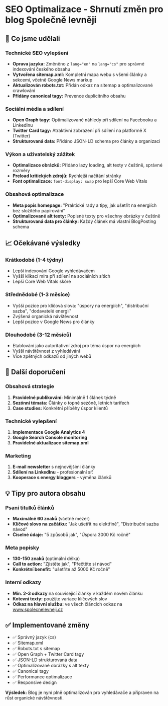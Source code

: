 # SEO Optimalizace - Shrnutí změn pro blog Společně levněji

## 🎯 Co jsme udělali

### Technické SEO vylepšení
- **Oprava jazyka:** Změněno z `lang="en"` na `lang="cs"` pro správné indexování českého obsahu
- **Vytvořena sitemap.xml:** Kompletní mapa webu s všemi články a sekcemi, včetně Google News markup
- **Aktualizován robots.txt:** Přidán odkaz na sitemap a optimalizované crawlování
- **Přidány canonical tagy:** Prevence duplicitního obsahu

### Sociální média a sdílení
- **Open Graph tagy:** Optimalizované náhledy při sdílení na Facebooku a LinkedInu
- **Twitter Card tagy:** Atraktivní zobrazení při sdílení na platformě X (Twitter)
- **Strukturovaná data:** Přidáno JSON-LD schema pro články a organizaci

### Výkon a uživatelský zážitek
- **Optimalizace obrázků:** Přidáno lazy loading, alt texty v češtině, správné rozměry
- **Preload kritických zdrojů:** Rychlejší načítání stránky
- **Font optimalizace:** `font-display: swap` pro lepší Core Web Vitals

### Obsahová optimalizace
- **Meta popis homepage:** "Praktické rady a tipy, jak ušetřit na energiích bez složitého papírování"
- **Optimalizované alt texty:** Popisné texty pro všechny obrázky v češtině
- **Strukturovaná data pro články:** Každý článek má vlastní BlogPosting schema

## 📈 Očekávané výsledky

### Krátkodobé (1-4 týdny)
- Lepší indexování Google vyhledávačem
- Vyšší klikací míra při sdílení na sociálních sítích
- Lepší Core Web Vitals skóre

### Střednědobé (1-3 měsíce)
- Vyšší pozice pro klíčová slova: "úspory na energiích", "distribuční sazba", "dodavatelé energií"
- Zvýšená organická návštěvnost
- Lepší pozice v Google News pro články

### Dlouhodobé (3-12 měsíců)
- Etablování jako autoritativní zdroj pro téma úspor na energiích
- Vyšší návštěvnost z vyhledávání
- Více zpětných odkazů od jiných webů

## 🎨 Další doporučení

### Obsahová strategie
1. **Pravidelné publikování:** Minimálně 1 článek týdně
2. **Sezónní témata:** Články o topné sezóně, letních tarifech
3. **Case studies:** Konkrétní příběhy úspor klientů

### Technické vylepšení
1. **Implementace Google Analytics 4**
2. **Google Search Console monitoring**
3. **Pravidelné aktualizace sitemap.xml**

### Marketing
1. **E-mail newsletter** s nejnovějšimi články
2. **Sdílení na LinkedInu** - profesionální síť
3. **Kooperace s energy bloggers** - výměna článků

## 💡 Tipy pro autora obsahu

### Psaní titulků článků
- **Maximálně 60 znaků** (včetně mezer)
- **Klíčové slovo na začátku:** "Jak ušetřit na elektřině", "Distribuční sazba návod"
- **Číselné údaje:** "5 způsobů jak", "Úspora 3000 Kč ročně"

### Meta popisky
- **130-150 znaků** (optimální délka)
- **Call to action:** "Zjistěte jak", "Přečtěte si návod"
- **Konkrétní benefit:** "ušetříte až 5000 Kč ročně"

### Interní odkazy
- **Min. 2-3 odkazy** na související články v každém novém článku
- **Kotevní texty:** použijte variace klíčových slov
- **Odkaz na hlavní službu:** ve všech článcích odkaz na www.spolecnelevneji.cz

## ✅ Implementované změny

- ✅ Správný jazyk (cs)
- ✅ Sitemap.xml
- ✅ Robots.txt s sitemap
- ✅ Open Graph + Twitter Card tagy
- ✅ JSON-LD strukturovaná data
- ✅ Optimalizované obrázky s alt texty
- ✅ Canonical tagy
- ✅ Performance optimalizace
- ✅ Responsive design

**Výsledek:** Blog je nyní plně optimalizován pro vyhledávače a připraven na růst organické návštěvnosti.